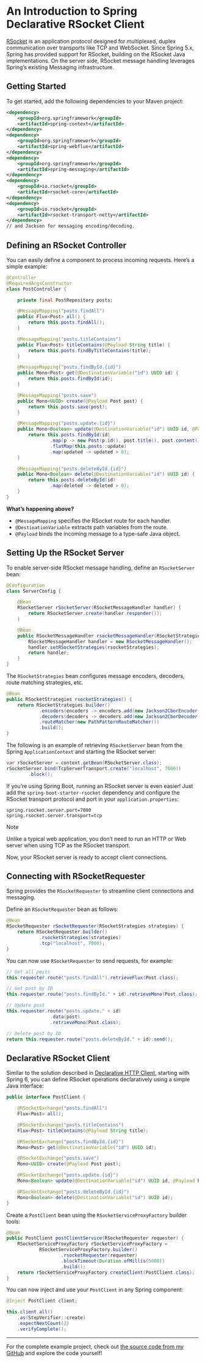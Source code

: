 # An Introduction to Spring Declarative RSocket Client

[RSocket](https://rsocket.io) is an application protocol designed for multiplexed, duplex communication over transports like TCP and WebSocket. Since Spring 5.x, Spring has provided support for RSocket, building on the RSocket Java implementations. On the server side, RSocket message handling leverages Spring’s existing Messaging infrastructure.

## Getting Started

To get started, add the following dependencies to your Maven project:

```xml
<dependency>
    <groupId>org.springframework</groupId>
    <artifactId>spring-context</artifactId>
</dependency>
<dependency>
    <groupId>org.springframework</groupId>
    <artifactId>spring-webflux</artifactId>
</dependency>
<dependency>
    <groupId>org.springframework</groupId>
    <artifactId>spring-messaging</artifactId>
</dependency>
<dependency>
    <groupId>io.rsocket</groupId>
    <artifactId>rsocket-core</artifactId>
</dependency>
<dependency>
    <groupId>io.rsocket</groupId>
    <artifactId>rsocket-transport-netty</artifactId>
</dependency>
// and Jackson for messaging encoding/decoding.
```

## Defining an RSocket Controller

You can easily define a component to process incoming requests. Here’s a simple example:

```java
@Controller
@RequiredArgsConstructor
class PostController {

    private final PostRepository posts;

    @MessageMapping("posts.findAll")
    public Flux<Post> all() {
        return this.posts.findAll();
    }

    @MessageMapping("posts.titleContains")
    public Flux<Post> titleContains(@Payload String title) {
        return this.posts.findByTitleContains(title);
    }

    @MessageMapping("posts.findById.{id}")
    public Mono<Post> get(@DestinationVariable("id") UUID id) {
        return this.posts.findById(id);
    }

    @MessageMapping("posts.save")
    public Mono<UUID> create(@Payload Post post) {
        return this.posts.save(post);
    }

    @MessageMapping("posts.update.{id}")
    public Mono<Boolean> update(@DestinationVariable("id") UUID id, @Payload Post post) {
        return this.posts.findById(id)
                .map(p -> new Post(p.id(), post.title(), post.content(), post.status(), p.createdAt()))
                .flatMap(this.posts::update)
                .map(updated -> updated > 0);
    }

    @MessageMapping("posts.deleteById.{id}")
    public Mono<Boolean> delete(@DestinationVariable("id") UUID id) {
        return this.posts.deleteById(id)
                .map(deleted -> deleted > 0);
    }
}
```

**What’s happening above?**
- `@MessageMapping` specifies the RSocket route for each handler.
- `@DestinationVariable` extracts path variables from the route.
- `@Payload` binds the incoming message to a type-safe Java object.

## Setting Up the RSocket Server

To enable server-side RSocket message handling, define an `RSocketServer` bean:

```java
@Configuration
class ServerConfig {

    @Bean
    RSocketServer rSocketServer(RSocketMessageHandler handler) {
        return RSocketServer.create(handler.responder());
    }

    @Bean
    public RSocketMessageHandler rsocketMessageHandler(RSocketStrategies rsocketStrategies) {
        RSocketMessageHandler handler = new RSocketMessageHandler();
        handler.setRSocketStrategies(rsocketStrategies);
        return handler;
    }
}
```

The `RSocketStrategies` bean configures message encoders, decoders, route matching strategies, etc.

```java
@Bean
public RSocketStrategies rsocketStrategies() {
    return RSocketStrategies.builder()
            .encoders(encoders -> encoders.add(new Jackson2CborEncoder()))
            .decoders(decoders -> decoders.add(new Jackson2CborDecoder()))
            .routeMatcher(new PathPatternRouteMatcher())
            .build();
}
```

The following is an example of retrieving `RSocketServer` bean from the Spring `ApplicationContext` and starting the RSocket server:

```java
var rSocketServer = context.getBean(RSocketServer.class);
rSocketServer.bind(TcpServerTransport.create("localhost", 7000))
        .block();
```

If you’re using Spring Boot, running an RSocket server is even easier! Just add the `spring-boot-starter-rsocket` dependency and configure the RSocket transport protocol and port in your `application.properties`:

```properties
spring.rsocket.server.port=7000
spring.rsocket.server.transport=tcp
```

> [!NOTE]  
> Unlike a typical web application, you don’t need to run an HTTP or Web server when using TCP as the RSocket transport.

Now, your RSocket server is ready to accept client connections.

## Connecting with RSocketRequester

Spring provides the `RSocketRequester` to streamline client connections and messaging. 

Define an `RSocketRequester` bean as follows:

```java
@Bean
RSocketRequester rSocketRequester(RSocketStrategies strategies) {
    return RSocketRequester.builder()
            .rsocketStrategies(strategies)
            .tcp("localhost", 7000);
}
```

You can now use `RSocketRequester` to send requests, for example:

```java
// Get all posts
this.requester.route("posts.findAll").retrieveFlux(Post.class);

// Get post by ID
this.requester.route("posts.findById." + id).retrieveMono(Post.class);

// Update post
this.requester.route("posts.update." + id)
                .data(post)
                .retrieveMono(Post.class);

// Delete post by ID
return this.requester.route("posts.deleteById." + id).send();
```

## Declarative RSocket Client

Similar to the solution described in [Declarative HTTP Client](./declarative-http-client.md), starting with Spring 6, you can define RSocket operations declaratively using a simple Java interface:

```java
public interface PostClient {

    @RSocketExchange("posts.findAll")
    Flux<Post> all();

    @RSocketExchange("posts.titleContains")
    Flux<Post> titleContains(@Payload String title);

    @RSocketExchange("posts.findById.{id}")
    Mono<Post> get(@DestinationVariable("id") UUID id);

    @RSocketExchange("posts.save")
    Mono<UUID> create(@Payload Post post);

    @RSocketExchange("posts.update.{id}")
    Mono<Boolean> update(@DestinationVariable("id") UUID id, @Payload Post post);

    @RSocketExchange("posts.deleteById.{id}")
    Mono<Boolean> delete(@DestinationVariable("id") UUID id);
}
```

Create a `PostClient` bean using the `RSocketServiceProxyFactory` builder tools:

```java
@Bean
public PostClient postClientService(RSocketRequester requester) {
    RSocketServiceProxyFactory rSocketServiceProxyFactory =
            RSocketServiceProxyFactory.builder()
                    .rsocketRequester(requester)
                    .blockTimeout(Duration.ofMillis(5000))
                    .build();
    return rSocketServiceProxyFactory.createClient(PostClient.class);
}
```

You can now inject and use your `PostClient` in any Spring component:

```java
@Inject PostClient client;

this.client.all()
    .as(StepVerifier::create)
    .expectNextCount(2)
    .verifyComplete();
```

---

For the complete example project, check out [the source code from my GitHub](https://github.com/hantsy/spring6-sandbox/tree/master/declarative-rsocket-client) and explore the code yourself!
